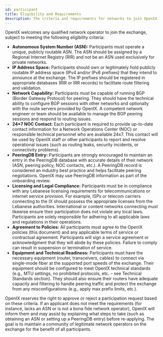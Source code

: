 ```yaml
---
id: participant
title: Eligibility and Requirements
description: The criteria and requirements for networks to join OpenIX, including technical, operational, and legal prerequisites.
---
```


OpenIX welcomes any qualified network operator to join the exchange, subject to meeting the following eligibility criteria:

- **Autonomous System Number (ASN):** Participants must operate a unique, publicly routable ASN. The ASN should be assigned by a Regional Internet Registry (RIR) and not be an ASN used exclusively for private networks.
- **IP Address Space:** Participants should own or legitimately hold publicly routable IP address space (IPv4 and/or IPv6 prefixes) that they intend to announce at the exchange. The IP prefixes should be registered in appropriate databases (RIR or IRR records) to facilitate route filtering and validation.
- **Network Capability:** Participants must be capable of running BGP (Border Gateway Protocol) for peering. They should have the technical ability to configure BGP sessions with other networks and optionally with the route servers provided by OpenIX. A competent network engineer or team should be available to manage the BGP peering sessions and respond to routing issues.
- **24×7 NOC Contact:** Each participant is required to provide up-to-date contact information for a Network Operations Center (NOC) or responsible technical personnel who are available 24x7. This contact will be used by OpenIX staff or other participants to report and resolve operational issues (such as routing leaks, security incidents, or connectivity problems).
- **PeeringDB Entry:** Participants are strongly encouraged to maintain an entry in the PeeringDB database with accurate details of their network (ASN, peering policy, NOC contacts, etc.). A PeeringDB record is considered an industry best practice and helps facilitate peering negotiations. OpenIX may use PeeringDB information as part of the onboarding review.
- **Licensing and Legal Compliance:** Participants must be in compliance with any Lebanese licensing requirements for telecommunications or internet service provision. For example, ISPs or telecom carriers connecting to the IX should possess the appropriate licenses from the Lebanese authorities. International or content networks connecting must likewise ensure their participation does not violate any local laws. Participants are solely responsible for adhering to all applicable laws and regulations in their operations.
- **Agreement to Policies:** All participants must agree to the OpenIX policies (this document) and any applicable terms of service or contractual agreement. Participants will sign a service agreement or acknowledgment that they will abide by these policies. Failure to comply can result in suspension or termination of service.
- **Equipment and Technical Readiness:** Participants must have the necessary equipment (router, transceivers, cables) to connect via single-mode fiber at the supported port speeds of the exchange. Their equipment should be configured to meet OpenIX technical standards (e.g., MTU settings, no prohibited protocols, etc. – see Technical Standards section). They should also ensure their routers have adequate capacity and filtering to handle peering traffic and protect the exchange from any misconfigurations (e.g., apply max prefix limits, etc.).

OpenIX reserves the right to approve or reject a participation request based on these criteria. If an applicant does not meet the requirements (for instance, lacks an ASN or is not a bona fide network operator), OpenIX will inform them and may assist by explaining what steps to take (such as obtaining an ASN or setting up a PeeringDB entry) before re-applying. The goal is to maintain a community of legitimate network operators on the exchange for the benefit of all participants.
